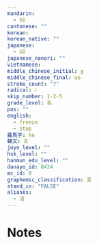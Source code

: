 ```yaml
---
mandarin:
  - hù
cantonese: ""
korean:
korean_native: ""
japanese:
  - GO
japanese_nanori: ""
vietnamese:
middle_chinese_initial: ɣ
middle_chinese_final: uo
stroke_count: "7"
radical: 冫
skip_number: 1-2-5
grade_level: 名
pos: ""
english:
  - freeze
  - stop
羅馬字: ho
韓文: 호
joyo_level: ""
hsk_level: ""
hanmun_edu_level: ""
danayo_id: 8424
mc_id: 0
graphemic_classification: 互
stand_in: "FALSE"
aliases:
  - 冱
---
```


# Notes
